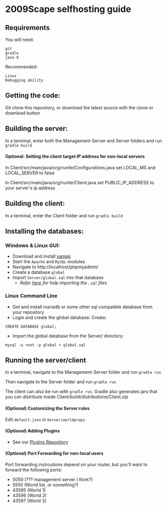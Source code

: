 # 2009Scape selfhosting guide

## Requirements
You will need:
```
git
gradle
java 8
```

Recommended:
```
Linux
Debugging ability
```

## Getting the code:
Git clone this repository, or download the latest source with the clone or download button

## Building the server:
In a terminal, enter both the Management-Server and Server folders and run `gradle build`

#### Optional: Setting the client target IP address for non-local servers
In Client/src/main/java/org/runite/Configurations.java set LOCAL_MS and LOCAL_SERVER to false

In Client/src/main/java/org/runite/Client.java set PUBLIC_IP_ADDRESS to your server's ip address

## Building the client:
In a terminal, enter the Client folder and run `gradle build`

## Installing the databases:

### Windows & Linux GUI:
- Download and install [xampp](https://www.apachefriends.org/download.html)
- Start the `Apache` and `MySQL` modules
- Navigate to http://localhost/phpmyadmin/
- Create a database `global`
- Import `Server/global.sql` into that database
  - _Refer [here](https://www.thecodedeveloper.com/import-large-sql-files-xampp/) for help importing the `.sql` files_

### Linux Command Line
- Get and install mariadb or some other sql compatible database from your repository
- Login and create the global database:
Create:
```
CREATE DATABASE global;
```
- Import the global database from the Server/ directory:
```
mysql -u root -p global < global.sql
```

## Running the server/client
In a terminal, navigate to the Management-Server folder and run `gradle run`

Then navigate to the Server folder and run `gradle run`

The client can also be run with `gradle run`. Gradle also generates jars that you can distribute inside Client/build/distributions/Client.zip

#### (Optional) Customizing the Server rules
Edit `default.json` in `Server/worldprops`

#### (Optional) Adding Plugins
- See our [Plugins Repository](https://github.com/2009scape/Plugins)

#### (Optional) Port Forwarding for non-local users
Port forwarding instrcutions depend on your router, but you'll want to forward the following ports:
- 5050 (??? management server I think?)
- 5555 (World list, or something?)
- 43595  (World 1)
- 43596  (World 2)
- 43597  (World 3)
